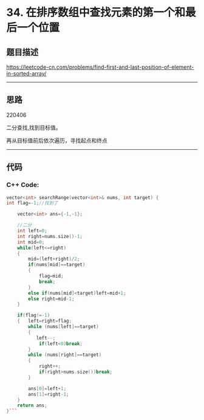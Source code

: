 # 34. 在排序数组中查找元素的第一个和最后一个位置
## 题目描述
https://leetcode-cn.com/problems/find-first-and-last-position-of-element-in-sorted-array/

---

## 思路

220406

二分查找,找到目标值。

再从目标值前后依次遍历，寻找起点和终点

---
## 代码
### C++ Code:
```c++
vector<int> searchRange(vector<int>& nums, int target) {
int flag=-1;//找到了

    vector<int> ans={-1,-1};

    //二分
    int left=0;
    int right=nums.size()-1;
    int mid=0;
    while(left<=right)
    {
        mid=(left+right)/2;
        if(nums[mid]==target)
        {
            flag=mid;
            break;
        }
        else if(nums[mid]<target)left=mid+1;
        else right=mid-1;
    }

    if(flag!=-1)
    {   left=right=flag;
        while (nums[left]==target)
        {
           left--;
            if(left<0)break;
        }
        while (nums[right]==target)
        {
            right++;
            if(right>nums.size())break;
        }

        ans[0]=left+1;
        ans[1]=right-1;
    }
    return ans;
}```
